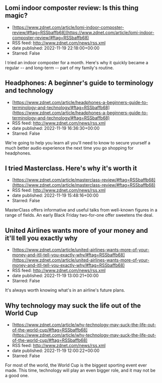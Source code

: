 ## Lomi indoor composter review: Is this thing magic?
 - [https://www.zdnet.com/article/lomi-indoor-composter-review/#ftag=RSSbaffb68](https://www.zdnet.com/article/lomi-indoor-composter-review/#ftag=RSSbaffb68)
 - RSS feed: http://www.zdnet.com/news/rss.xml
 - date published: 2022-11-19 22:18:00+00:00
 - Starred: False

I tried an indoor composter for a month. Here's why it quickly became a regular -- and long-term -- part of my family's routine.

## Headphones: A beginner's guide to terminology and technology
 - [https://www.zdnet.com/article/headphones-a-beginners-guide-to-terminology-and-technology/#ftag=RSSbaffb68](https://www.zdnet.com/article/headphones-a-beginners-guide-to-terminology-and-technology/#ftag=RSSbaffb68)
 - RSS feed: http://www.zdnet.com/news/rss.xml
 - date published: 2022-11-19 16:36:30+00:00
 - Starred: False

We're going to help you learn all you'll need to know to secure yourself a much better audio experience the next time you go shopping for headphones.

## I tried Masterclass. Here's why it's worth it
 - [https://www.zdnet.com/article/masterclass-review/#ftag=RSSbaffb68](https://www.zdnet.com/article/masterclass-review/#ftag=RSSbaffb68)
 - RSS feed: http://www.zdnet.com/news/rss.xml
 - date published: 2022-11-19 15:48:16+00:00
 - Starred: False

MasterClass offers informative and useful talks from well-known figures in a range of fields. An early Black Friday two-for-one offer sweetens the deal.

## United Airlines wants more of your money and it'll tell you exactly why
 - [https://www.zdnet.com/article/united-airlines-wants-more-of-your-money-and-itll-tell-you-exactly-why/#ftag=RSSbaffb68](https://www.zdnet.com/article/united-airlines-wants-more-of-your-money-and-itll-tell-you-exactly-why/#ftag=RSSbaffb68)
 - RSS feed: http://www.zdnet.com/news/rss.xml
 - date published: 2022-11-19 13:00:21+00:00
 - Starred: False

It's always worth knowing what's in an airline's future plans.

## Why technology may suck the life out of the World Cup
 - [https://www.zdnet.com/article/why-technology-may-suck-the-life-out-of-the-world-cup/#ftag=RSSbaffb68](https://www.zdnet.com/article/why-technology-may-suck-the-life-out-of-the-world-cup/#ftag=RSSbaffb68)
 - RSS feed: http://www.zdnet.com/news/rss.xml
 - date published: 2022-11-19 12:00:22+00:00
 - Starred: False

For most of the world, the World Cup is the biggest sporting event ever made. This time, technology will play an even bigger role, and it may not be a good one.
